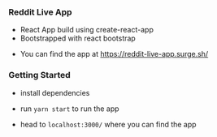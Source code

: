 ### Reddit Live App
- React App build using create-react-app
- Bootstrapped with react bootstrap

* You can find the app at https://reddit-live-app.surge.sh/

### Getting Started

- install dependencies

- run `yarn start` to run the app

- head to `localhost:3000/` where you can find the app
